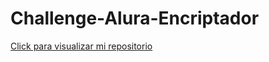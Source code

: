 # Challenge-Alura-Encriptador

<a href="https://luzdalis-lopez.github.io/portafolio/">Click para visualizar mi repositorio</a>
